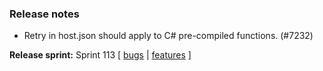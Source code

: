 ### Release notes
<!-- Please add your release notes in the following format:
- My change description (#PR)
-->

- Retry in host.json should apply to C# pre-compiled functions. (#7232)

**Release sprint:** Sprint 113
[ [bugs](https://github.com/Azure/azure-functions-host/issues?q=is%3Aissue+milestone%3A%22Functions+Sprint+113%22+label%3Abug+is%3Aclosed) | [features](https://github.com/Azure/azure-functions-host/issues?q=is%3Aissue+milestone%3A%22Functions+Sprint+113%22+label%3Afeature+is%3Aclosed) ]
